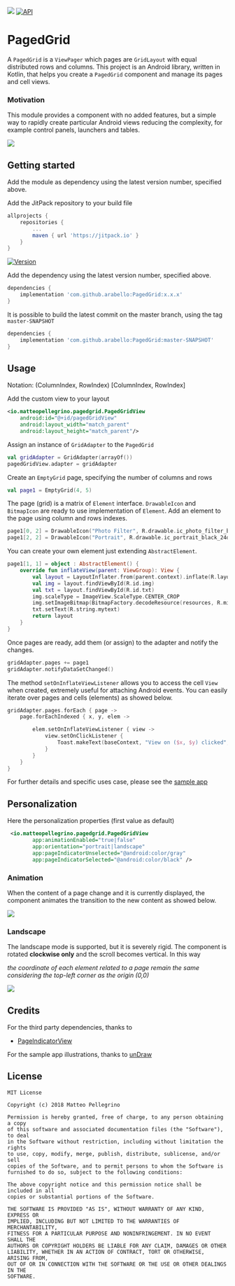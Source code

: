 [![](https://jitpack.io/v/arabello/PagedGrid.svg)](https://jitpack.io/#arabello/PagedGrid)
[![API](https://img.shields.io/badge/API-16%2B-orange.svg?style=flat)](https://android-arsenal.com/api?level=16)

# PagedGrid

A `PagedGrid` is a `ViewPager` which pages are `GridLayout` with equal distributed rows and columns. 
This project is an Android library, written in Kotlin, that helps you create a `PagedGrid` component and manage its pages and cell views.

### Motivation

This module provides a component with no added features, but a simple way to rapidly create particular
Android views reducing the complexity, for example control panels, launchers and tables.

![](readme_res/portrait.gif)


## Getting started

Add the module as dependency using the latest version number, specified above.

Add the JitPack repository to your build file
```groovy
allprojects {
    repositories {
        ...
        maven { url 'https://jitpack.io' }
    }
}
```


[![Version](https://jitpack.io/v/arabello/PagedGrid.svg)](https://jitpack.io/#arabello/PagedGrid)

Add the dependency using the latest version number, specified above.

```groovy
dependencies {
    implementation 'com.github.arabello:PagedGrid:x.x.x'
}
```


It is possible to build the latest commit on the master branch, using the tag `master-SNAPSHOT`
```groovy
dependencies {
    implementation 'com.github.arabello:PagedGrid:master-SNAPSHOT'
}
```

## Usage
Notation: (ColumnIndex, RowIndex)  [ColumnIndex, RowIndex]

Add the custom view to your layout

```xml
<io.matteopellegrino.pagedgrid.PagedGridView
    android:id="@+id/pagedGridView"
    android:layout_width="match_parent"
    android:layout_height="match_parent"/>
```

Assign an instance of `GridAdapter` to the `PagedGrid`

```kotlin
val gridAdapter = GridAdapter(arrayOf())
pagedGridView.adapter = gridAdapter
```

Create an `EmptyGrid` page, specifying the number of columns and rows

```kotlin
val page1 = EmptyGrid(4, 5)
```

The page (grid) is a matrix of `Element` interface. 
`DrawableIcon` and `BitmapIcon` are ready to use implementation of `Element`.
Add an element to the page using column and rows indexes.

```kotlin
page1[0, 2] = DrawableIcon("Photo Filter", R.drawable.ic_photo_filter_black_24dp)
page1[2, 2] = DrawableIcon("Portrait", R.drawable.ic_portrait_black_24dp)
```

You can create your own element just extending `AbstractElement`.

```kotlin
page1[1, 1] = object : AbstractElement() {
    override fun inflateView(parent: ViewGroup): View {
        val layout = LayoutInflater.from(parent.context).inflate(R.layout.custom, null)
        val img = layout.findViewById(R.id.img)
        val txt = layout.findViewById(R.id.txt)
        img.scaleType = ImageView.ScaleType.CENTER_CROP
        img.setImageBitmap(BitmapFactory.decodeResource(resources, R.mipmap.img_4))
        txt.setText(R.string.mytext)
        return layout
    }
}
```

Once pages are ready, add them (or assign) to the adapter and notify the changes.

```kotlin
gridAdapter.pages += page1
gridAdapter.notifyDataSetChanged()
```

The method `setOnInflateViewListener` allows you to access the cell `View` when created, extremely
useful for attaching Android events.
You can easily iterate over pages and cells (elements) as showed below.

```kotlin
gridAdapter.pages.forEach { page ->
    page.forEachIndexed { x, y, elem ->

        elem.setOnInflateViewListener { view ->
            view.setOnClickListener {
                Toast.makeText(baseContext, "View on ($x, $y) clicked", Toast.LENGTH_SHORT).show()
            }
        }
    }
}
```

For further details and specific uses case, please see the [sample app](https://github.com/arabello/PagedGrid/blob/master/sample/src/main/java/io/matteopellegrino/pagedgrid/sample/MainActivity.kt)

## Personalization

Here the personalization properties (first value as default)

```xml
 <io.matteopellegrino.pagedgrid.PagedGridView
        app:animationEnabled="true|false"
        app:orientation="portrait|landscape"
        app:pageIndicatorUnselected="@android:color/gray"
        app:pageIndicatorSelected="@android:color/black" />
```

### Animation
When the content of a page change and it is currently displayed, the component animates
the transition to the new content as showed below.

![](readme_res/animation.gif)

### Landscape

The landscape mode is supported, but it is severely rigid. 
The component is rotated **clockwise only** and the scroll becomes vertical. In this way


*the coordinate of each element related to a page remain the same considering
the top-left corner as the origin (0,0)* 


![](readme_res/landscape.gif)

## Credits
For the third party dependencies, thanks to

- [PageIndicatorView](https://github.com/romandanylyk/PageIndicatorView)

For the sample app illustrations, thanks to [unDraw](https://undraw.co/illustrations)

## License

    MIT License
       
    Copyright (c) 2018 Matteo Pellegrino
        
    Permission is hereby granted, free of charge, to any person obtaining a copy
    of this software and associated documentation files (the "Software"), to deal
    in the Software without restriction, including without limitation the rights
    to use, copy, modify, merge, publish, distribute, sublicense, and/or sell
    copies of the Software, and to permit persons to whom the Software is
    furnished to do so, subject to the following conditions:
        
    The above copyright notice and this permission notice shall be included in all
    copies or substantial portions of the Software.
        
    THE SOFTWARE IS PROVIDED "AS IS", WITHOUT WARRANTY OF ANY KIND, EXPRESS OR
    IMPLIED, INCLUDING BUT NOT LIMITED TO THE WARRANTIES OF MERCHANTABILITY,
    FITNESS FOR A PARTICULAR PURPOSE AND NONINFRINGEMENT. IN NO EVENT SHALL THE
    AUTHORS OR COPYRIGHT HOLDERS BE LIABLE FOR ANY CLAIM, DAMAGES OR OTHER
    LIABILITY, WHETHER IN AN ACTION OF CONTRACT, TORT OR OTHERWISE, ARISING FROM,
    OUT OF OR IN CONNECTION WITH THE SOFTWARE OR THE USE OR OTHER DEALINGS IN THE
    SOFTWARE.
